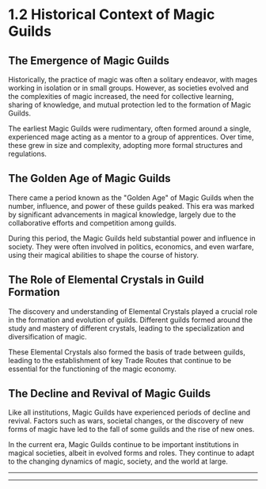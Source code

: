 # 1.2 Historical Context of Magic Guilds

## The Emergence of Magic Guilds

Historically, the practice of magic was often a solitary endeavor, with mages working in isolation or in small groups. However, as societies evolved and the complexities of magic increased, the need for collective learning, sharing of knowledge, and mutual protection led to the formation of Magic Guilds.

The earliest Magic Guilds were rudimentary, often formed around a single, experienced mage acting as a mentor to a group of apprentices. Over time, these grew in size and complexity, adopting more formal structures and regulations.

## The Golden Age of Magic Guilds

There came a period known as the "Golden Age" of Magic Guilds when the number, influence, and power of these guilds peaked. This era was marked by significant advancements in magical knowledge, largely due to the collaborative efforts and competition among guilds.

During this period, the Magic Guilds held substantial power and influence in society. They were often involved in politics, economics, and even warfare, using their magical abilities to shape the course of history.

## The Role of Elemental Crystals in Guild Formation

The discovery and understanding of Elemental Crystals played a crucial role in the formation and evolution of guilds. Different guilds formed around the study and mastery of different crystals, leading to the specialization and diversification of magic.

These Elemental Crystals also formed the basis of trade between guilds, leading to the establishment of key Trade Routes that continue to be essential for the functioning of the magic economy.

## The Decline and Revival of Magic Guilds

Like all institutions, Magic Guilds have experienced periods of decline and revival. Factors such as wars, societal changes, or the discovery of new forms of magic have led to the fall of some guilds and the rise of new ones.

In the current era, Magic Guilds continue to be important institutions in magical societies, albeit in evolved forms and roles. They continue to adapt to the changing dynamics of magic, society, and the world at large. 

---

---